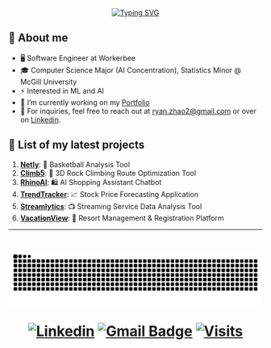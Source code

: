 <div align="center">
<a href="https://git.io/typing-svg"><img src="https://readme-typing-svg.herokuapp.com?font=Fira+Code&size=25&pause=1000&color=b3feff&center=true&vCenter=true&width=435&lines=Hello!+%F0%9F%91%8B+I'm+Ryan;Welcome+to+my+Github+page!" alt="Typing SVG" /></a>
</div>

## :book: About me
- 🖥 Software Engineer at Workerbee
- 🎓 Computer Science Major (AI Concentration), Statistics Minor @ McGill University
- ⚡ Interested in ML and AI
- 🔭 I’m currently working on my [Portfolio](https://github.com/ryanzhao2/Portfolio)
- 💬 For inquiries, feel free to reach out at ryan.zhao2@gmail.com or over on <a href="https://www.linkedin.com/in/ryanzhao2/">Linkedin</a>.</p>

## 📜 List of my latest projects

1. **[Netly](https://github.com/ryanzhao2/Netly)**:        🏀 Basketball Analysis Tool
1. **[Climb5](https://github.com/ryanzhao2/Climb-5)**:        🧗 3D Rock Climbing Route Optimization Tool
2. **[RhinoAI](https://github.com/ryanzhao2/Rhino-AI)**:              🛍️ AI Shopping Assistant Chatbot
3. **[TrendTracker](https://github.com/ryanzhao2/TrendTracker)**:          📈 Stock Price Forecasting Application
4. **[Streamlytics](https://github.com/ryanzhao2/Streamlytics)**:      📺 Streaming Service Data Analysis Tool
5. **[VacationView](https://github.com/ryanzhao2/VacationView)**:     🏨  Resort Management & Registration Platform

<hr>
<h1 align="center">
<img alt="snake eating my contributions" src="https://raw.githubusercontent.com/ryanzhao2/ryanzhao2/output/github-contribution-grid-snake.svg" />

[![Linkedin](https://img.shields.io/badge/linked-in-369?style=flat-square&logo=linkedin&logoColor=white&color=blue)](https://www.linkedin.com/in/ryanzhao2)
[![Gmail Badge](https://img.shields.io/badge/-ryan.zhao2@gmail.com-c14438?style=flat-square&logo=Gmail&logoColor=white&color=blue&link=mailto:ryan.zhao2@gmail.com)](mailto:ryan.zhao2@gmail.com)
[![Visits](https://komarev.com/ghpvc/?username=ryanzhao2&logo=GitHub&label=github%20visits&color=336699&logoColor=white&style=flat-square)](https://github.com/ryanzhao2)
</div>

###
